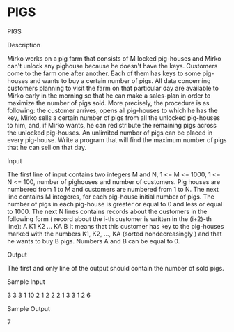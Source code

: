 # PIGS

PIGS

Description

Mirko works on a pig farm that consists of M locked pig-houses and Mirko can't unlock any pighouse because he doesn't have the keys. Customers come to the farm one after another. Each of them has keys to some pig-houses and wants to buy a certain number of pigs.
All data concerning customers planning to visit the farm on that particular day are available to Mirko early in the morning so that he can make a sales-plan in order to maximize the number of pigs sold.
More precisely, the procedure is as following: the customer arrives, opens all pig-houses to which he has the key, Mirko sells a certain number of pigs from all the unlocked pig-houses to him, and, if Mirko wants, he can redistribute the remaining pigs across the unlocked pig-houses.
An unlimited number of pigs can be placed in every pig-house.
Write a program that will find the maximum number of pigs that he can sell on that day.

Input

The first line of input contains two integers M and N, 1 <= M <= 1000, 1 <= N <= 100, number of pighouses and number of customers. Pig houses are numbered from 1 to M and customers are numbered from 1 to N.
The next line contains M integeres, for each pig-house initial number of pigs. The number of pigs in each pig-house is greater or equal to 0 and less or equal to 1000.
The next N lines contains records about the customers in the following form ( record about the i-th customer is written in the (i+2)-th line):
A K1 K2 ... KA B It means that this customer has key to the pig-houses marked with the numbers K1, K2, ..., KA (sorted nondecreasingly ) and that he wants to buy B pigs. Numbers A and B can be equal to 0.

Output

The first and only line of the output should contain the number of sold pigs.

Sample Input

3 3
3 1 10
2 1 2 2
2 1 3 3
1 2 6

Sample Output

7
